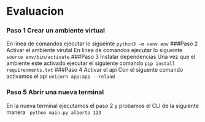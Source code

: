 # Evaluacion
### Paso 1 Crear un ambiente virtual 
En linea de comandos ejecutar lo sigueinte 
`python3 -m venv env`
###Paso 2 Activar el ambiente virutal 
En linea de comandos ejecutar lo sigueinte 
`source env/bin/activate`
###Paso 3 Instalar dependencias 
Una vez que el ambiente este activado ejecutar el siguiente comando 
`pip install  requirenments.txt`
###Paso 4 Activar el api 
Con el siguente comando activamos el api
`uvicorn app:app --reload`
### Paso 5 Abrir una nueva terminal
En la nueva terminal ejecutamos el paso 2 y probamos el CLI de la siguiente manera 
` python main.py alberto 123`